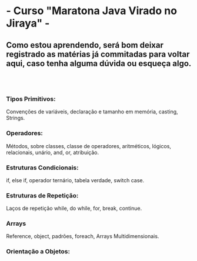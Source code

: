 # - Curso "Maratona Java Virado no Jiraya" -

## Como estou aprendendo, será bom deixar registrado as matérias já commitadas para voltar aqui, caso tenha alguma dúvida ou esqueça algo.

</br></br>

### Tipos Primitivos:
Convenções de variáveis, declaração e tamanho em memória, casting, Strings.

### Operadores:
Métodos, sobre classes, classe de operadores, aritméticos, lógicos, relacionais, unário, and, or, atribuição.

### Estruturas Condicionais:
if, else if, operador ternário, tabela verdade, switch case.

### Estruturas de Repetição:
Laços de repetição while, do while, for, break, continue.

### Arrays
Reference, object, padrões, foreach, Arrays Multidimensionais.

### Orientação a Objetos:
